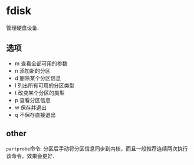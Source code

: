 # fdisk
管理硬盘设备. 

## 选项
- m 查看全部可用的参数
- n 添加新的分区
- d 删除某个分区信息
- l 列出所有可用的分区类型
- t 改变某个分区的类型
- p 查看分区信息
- w 保存并退出
- q 不保存直接退出

## other
`partprobe`命令: 分区后手动将分区信息同步到内核，而且一般推荐连续两次执行该命令，效果会更好.
